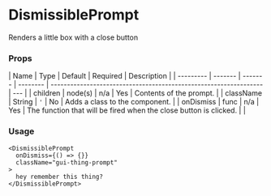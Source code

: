 # DismissiblePrompt

Renders a little box with a close button

### Props

| Name      | Type    | Default | Required | Description                                                       |
| --------- | ------- | ------- | -------- | ----------------------------------------------------------------- | --- |
| children  | node(s) | n/a     | Yes      | Contents of the prompt.                                           |
| className | String  | `'`     | No       | Adds a class to the component.                                    |
| onDismiss | func    | n/a     | Yes      | The function that will be fired when the close button is clicked. |     |

### Usage

```
<DismissiblePrompt
  onDismiss={() => {}}
  className="gui-thing-prompt"
>
  hey remember this thing?
</DismissiblePrompt>
```
